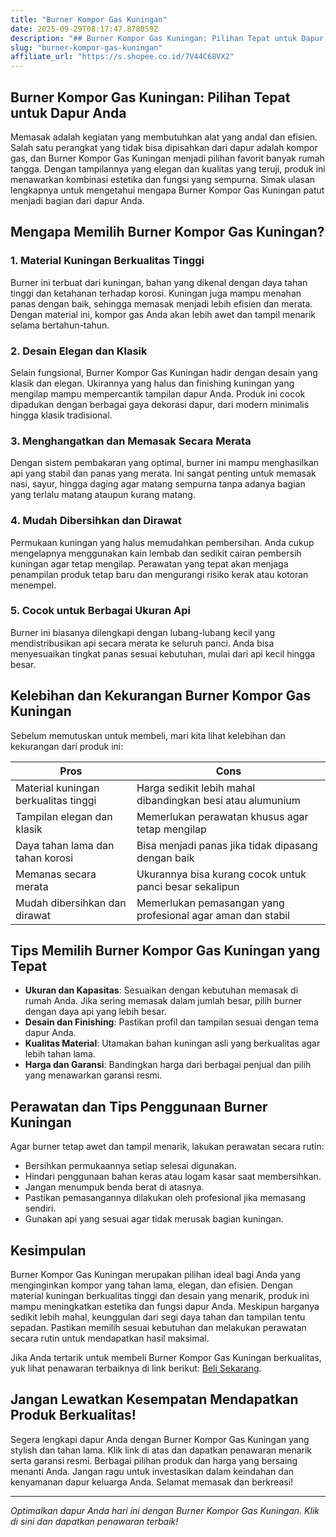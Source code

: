 ```yaml
---
title: "Burner Kompor Gas Kuningan"
date: 2025-09-29T08:17:47.878059Z
description: "## Burner Kompor Gas Kuningan: Pilihan Tepat untuk Dapur Anda..."
slug: "burner-kompor-gas-kuningan"
affiliate_url: "https://s.shopee.co.id/7V44C68VX2"
---
```

## Burner Kompor Gas Kuningan: Pilihan Tepat untuk Dapur Anda

Memasak adalah kegiatan yang membutuhkan alat yang andal dan efisien. Salah satu perangkat yang tidak bisa dipisahkan dari dapur adalah kompor gas, dan Burner Kompor Gas Kuningan menjadi pilihan favorit banyak rumah tangga. Dengan tampilannya yang elegan dan kualitas yang teruji, produk ini menawarkan kombinasi estetika dan fungsi yang sempurna. Simak ulasan lengkapnya untuk mengetahui mengapa Burner Kompor Gas Kuningan patut menjadi bagian dari dapur Anda.

## Mengapa Memilih Burner Kompor Gas Kuningan?

### 1. Material Kuningan Berkualitas Tinggi

Burner ini terbuat dari kuningan, bahan yang dikenal dengan daya tahan tinggi dan ketahanan terhadap korosi. Kuningan juga mampu menahan panas dengan baik, sehingga memasak menjadi lebih efisien dan merata. Dengan material ini, kompor gas Anda akan lebih awet dan tampil menarik selama bertahun-tahun.

### 2. Desain Elegan dan Klasik

Selain fungsional, Burner Kompor Gas Kuningan hadir dengan desain yang klasik dan elegan. Ukirannya yang halus dan finishing kuningan yang mengilap mampu mempercantik tampilan dapur Anda. Produk ini cocok dipadukan dengan berbagai gaya dekorasi dapur, dari modern minimalis hingga klasik tradisional.

### 3. Menghangatkan dan Memasak Secara Merata

Dengan sistem pembakaran yang optimal, burner ini mampu menghasilkan api yang stabil dan panas yang merata. Ini sangat penting untuk memasak nasi, sayur, hingga daging agar matang sempurna tanpa adanya bagian yang terlalu matang ataupun kurang matang.

### 4. Mudah Dibersihkan dan Dirawat

Permukaan kuningan yang halus memudahkan pembersihan. Anda cukup mengelapnya menggunakan kain lembab dan sedikit cairan pembersih kuningan agar tetap mengilap. Perawatan yang tepat akan menjaga penampilan produk tetap baru dan mengurangi risiko kerak atau kotoran menempel.

### 5. Cocok untuk Berbagai Ukuran Api

Burner ini biasanya dilengkapi dengan lubang-lubang kecil yang mendistribusikan api secara merata ke seluruh panci. Anda bisa menyesuaikan tingkat panas sesuai kebutuhan, mulai dari api kecil hingga besar.

## Kelebihan dan Kekurangan Burner Kompor Gas Kuningan

Sebelum memutuskan untuk membeli, mari kita lihat kelebihan dan kekurangan dari produk ini:

| **Pros**                               | **Cons**                                   |
|----------------------------------------|--------------------------------------------|
| Material kuningan berkualitas tinggi | Harga sedikit lebih mahal dibandingkan besi atau alumunium|
| Tampilan elegan dan klasik            | Memerlukan perawatan khusus agar tetap mengilap |
| Daya tahan lama dan tahan korosi     | Bisa menjadi panas jika tidak dipasang dengan baik |
| Memanas secara merata                 | Ukurannya bisa kurang cocok untuk panci besar sekalipun |
| Mudah dibersihkan dan dirawat        | Memerlukan pemasangan yang profesional agar aman dan stabil |

## Tips Memilih Burner Kompor Gas Kuningan yang Tepat

- **Ukuran dan Kapasitas**: Sesuaikan dengan kebutuhan memasak di rumah Anda. Jika sering memasak dalam jumlah besar, pilih burner dengan daya api yang lebih besar.
- **Desain dan Finishing**: Pastikan profil dan tampilan sesuai dengan tema dapur Anda.
- **Kualitas Material**: Utamakan bahan kuningan asli yang berkualitas agar lebih tahan lama.
- **Harga dan Garansi**: Bandingkan harga dari berbagai penjual dan pilih yang menawarkan garansi resmi.

## Perawatan dan Tips Penggunaan Burner Kuningan

Agar burner tetap awet dan tampil menarik, lakukan perawatan secara rutin:

- Bersihkan permukaannya setiap selesai digunakan.
- Hindari penggunaan bahan keras atau logam kasar saat membersihkan.
- Jangan menumpuk benda berat di atasnya.
- Pastikan pemasangannya dilakukan oleh profesional jika memasang sendiri.
- Gunakan api yang sesuai agar tidak merusak bagian kuningan.

## Kesimpulan

Burner Kompor Gas Kuningan merupakan pilihan ideal bagi Anda yang menginginkan kompor yang tahan lama, elegan, dan efisien. Dengan material kuningan berkualitas tinggi dan desain yang menarik, produk ini mampu meningkatkan estetika dan fungsi dapur Anda. Meskipun harganya sedikit lebih mahal, keunggulan dari segi daya tahan dan tampilan tentu sepadan. Pastikan memilih sesuai kebutuhan dan melakukan perawatan secara rutin untuk mendapatkan hasil maksimal.

Jika Anda tertarik untuk membeli Burner Kompor Gas Kuningan berkualitas, yuk lihat penawaran terbaiknya di link berikut: [Beli Sekarang](https://s.shopee.co.id/7V44C68VX2).

## Jangan Lewatkan Kesempatan Mendapatkan Produk Berkualitas!

Segera lengkapi dapur Anda dengan Burner Kompor Gas Kuningan yang stylish dan tahan lama. Klik link di atas dan dapatkan penawaran menarik serta garansi resmi. Berbagai pilihan produk dan harga yang bersaing menanti Anda. Jangan ragu untuk investasikan dalam keindahan dan kenyamanan dapur keluarga Anda. Selamat memasak dan berkreasi!

---

*Optimalkan dapur Anda hari ini dengan Burner Kompor Gas Kuningan. Klik di sini dan dapatkan penawaran terbaik!*